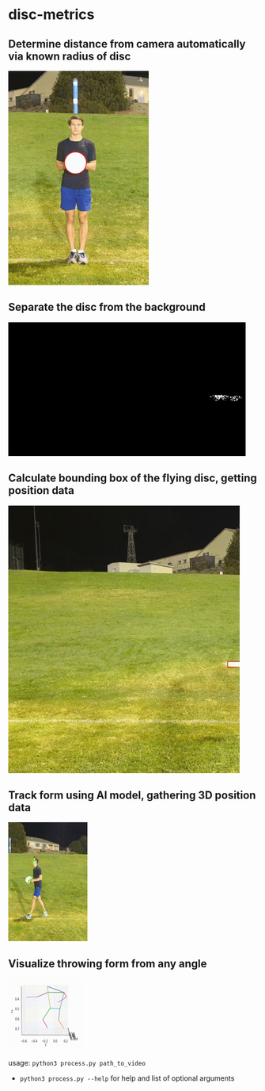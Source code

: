 # disc-metrics


## Determine distance from camera automatically via known radius of disc
![](https://github.com/DiscMetrics/disc-metrics/blob/examples/data/disc_metrics_circles-cropped-2.gif)

## Separate the disc from the background
![](https://github.com/DiscMetrics/disc-metrics/blob/examples/data/disc_metrics_threshold-cropped.gif)

## Calculate bounding box of the flying disc, getting position data
![](https://github.com/DiscMetrics/disc-metrics/blob/examples/data/disc_metrics_disc_flying-cropped.gif)

## Track form using AI model, gathering 3D position data
![](https://github.com/DiscMetrics/disc-metrics/blob/examples/data/disc_metrics_overlay-cropped.gif)

## Visualize throwing form from any angle
![](https://github.com/DiscMetrics/disc-metrics/blob/examples/data/disc_metrics_wireframe-cropped.gif)


usage: `python3 process.py path_to_video`
* `python3 process.py --help` for help and list of optional arguments 
